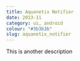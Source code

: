 ```yaml
---
title: Aquanetix Notifier
date: 2013-11
category: ui, android
colour: "#3b3b3b"
slug: aquanetix_notifier
---
```


This is another description